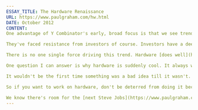 ```yaml
---
ESSAY_TITLE: The Hardware Renaissance
URL: https://www.paulgraham.com/hw.html
DATE: October 2012
CONTENT:
One advantage of Y Combinator's early, broad focus is that we see trends before most other people. And one of the most conspicuous trends in the last batch was the large number of hardware startups. Out of 84 companies, 7 were making hardware. On the whole they've done better than the companies that weren't.

They've faced resistance from investors of course. Investors have a deep-seated bias against hardware. But investors' opinions are a trailing indicator. The best founders are better at seeing the future than the best investors, because the best founders are making it.

There is no one single force driving this trend. Hardware [does well](http://bits.blogs.nytimes.com/2012/05/11/pebble-smartwatch-tops-out-at-10-million-on-kickstarter/) on crowdfunding sites. The spread of [tablets](http://paulgraham.com/tablets.html) makes it possible to build new things [controlled by](http://lockitron.com/) and even [incorporating](http://doublerobotics.com/) them. [Electric motors](http://www.boostedboards.com/) have improved. Wireless connectivity of various types can now be taken for granted. It's getting more straightforward to get things manufactured. Arduinos, 3D printing, laser cutters, and more accessible CNC milling are making hardware easier to prototype. Retailers are less of a bottleneck as customers increasingly buy online.

One question I can answer is why hardware is suddenly cool. It always was cool. Physical things are great. They just haven't been as great a way to start a [rapidly growing](https://www.paulgraham.com/growth.html) business as software. But that rule may not be permanent. It's not even that old; it only dates from about 1990. Maybe the advantage of software will turn out to have been temporary. Hackers love to build hardware, and customers love to buy it. So if the ease of shipping hardware even approached the ease of shipping software, we'd see a lot more hardware startups.

It wouldn't be the first time something was a bad idea till it wasn't. And it wouldn't be the first time investors learned that lesson from founders.

So if you want to work on hardware, don't be deterred from doing it because you worry investors will discriminate against you. And in particular, don't be deterred from [applying](http://ycombinator.com/apply.html) to Y Combinator with a hardware idea, because we're especially interested in hardware startups.

We know there's room for the [next Steve Jobs](https://www.paulgraham.com/ambitious.html). But there's almost certainly also room for the first <Your Name Here>.
---
```

